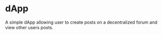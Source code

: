 # dApp

A simple dApp allowing user to create posts on a decentralized forum and view other users posts. 
